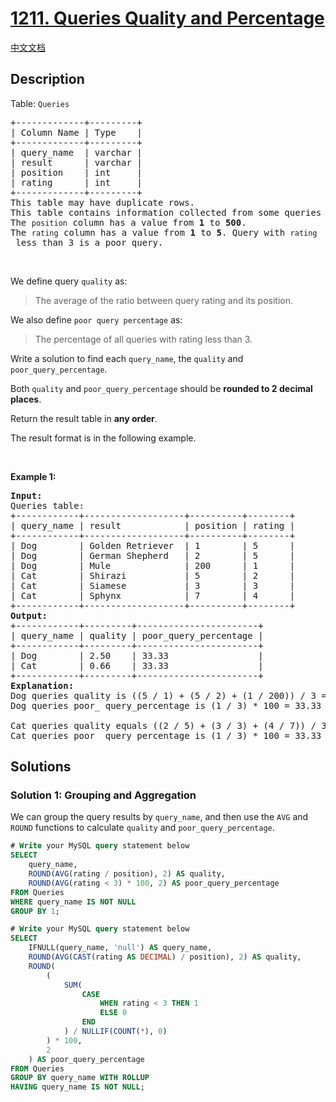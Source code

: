 # [1211. Queries Quality and Percentage](https://leetcode.com/problems/queries-quality-and-percentage)

[中文文档](/solution/1200-1299/1211.Queries%20Quality%20and%20Percentage/README.md)

<!-- tags:Database -->

## Description

<p>Table: <code>Queries</code></p>

<pre>
+-------------+---------+
| Column Name | Type    |
+-------------+---------+
| query_name  | varchar |
| result      | varchar |
| position    | int     |
| rating      | int     |
+-------------+---------+
This table may have duplicate rows.
This table contains information collected from some queries on a database.
The <code>position</code> column has a value from <strong>1</strong> to <strong>500</strong>.
The <code>rating</code> column has a value from <strong>1</strong> to <strong>5</strong>. Query with <code>rating</code> less than 3 is a poor query.
</pre>

<p>&nbsp;</p>

<p>We define query <code>quality</code> as:</p>

<blockquote>
<p>The average of the ratio between query rating and its position.</p>
</blockquote>

<p>We also define <code>poor query percentage</code> as:</p>

<blockquote>
<p>The percentage of all queries with rating less than 3.</p>
</blockquote>

<p>Write a solution to find each <code>query_name</code>, the <code>quality</code> and <code>poor_query_percentage</code>.</p>

<p>Both <code>quality</code> and <code>poor_query_percentage</code> should be <strong>rounded to 2 decimal places</strong>.</p>

<p>Return the result table in <strong>any order</strong>.</p>

<p>The&nbsp;result format is in the following example.</p>

<p>&nbsp;</p>
<p><strong class="example">Example 1:</strong></p>

<pre>
<strong>Input:</strong> 
Queries table:
+------------+-------------------+----------+--------+
| query_name | result            | position | rating |
+------------+-------------------+----------+--------+
| Dog        | Golden Retriever  | 1        | 5      |
| Dog        | German Shepherd   | 2        | 5      |
| Dog        | Mule              | 200      | 1      |
| Cat        | Shirazi           | 5        | 2      |
| Cat        | Siamese           | 3        | 3      |
| Cat        | Sphynx            | 7        | 4      |
+------------+-------------------+----------+--------+
<strong>Output:</strong> 
+------------+---------+-----------------------+
| query_name | quality | poor_query_percentage |
+------------+---------+-----------------------+
| Dog        | 2.50    | 33.33                 |
| Cat        | 0.66    | 33.33                 |
+------------+---------+-----------------------+
<strong>Explanation:</strong> 
Dog queries quality is ((5 / 1) + (5 / 2) + (1 / 200)) / 3 = 2.50
Dog queries poor_ query_percentage is (1 / 3) * 100 = 33.33

Cat queries quality equals ((2 / 5) + (3 / 3) + (4 / 7)) / 3 = 0.66
Cat queries poor_ query_percentage is (1 / 3) * 100 = 33.33
</pre>

## Solutions

### Solution 1: Grouping and Aggregation

We can group the query results by `query_name`, and then use the `AVG` and `ROUND` functions to calculate `quality` and `poor_query_percentage`.

<!-- tabs:start -->

```sql
# Write your MySQL query statement below
SELECT
    query_name,
    ROUND(AVG(rating / position), 2) AS quality,
    ROUND(AVG(rating < 3) * 100, 2) AS poor_query_percentage
FROM Queries
WHERE query_name IS NOT NULL
GROUP BY 1;
```

```sql
# Write your MySQL query statement below
SELECT
    IFNULL(query_name, 'null') AS query_name,
    ROUND(AVG(CAST(rating AS DECIMAL) / position), 2) AS quality,
    ROUND(
        (
            SUM(
                CASE
                    WHEN rating < 3 THEN 1
                    ELSE 0
                END
            ) / NULLIF(COUNT(*), 0)
        ) * 100,
        2
    ) AS poor_query_percentage
FROM Queries
GROUP BY query_name WITH ROLLUP
HAVING query_name IS NOT NULL;
```

<!-- tabs:end -->

<!-- end -->

